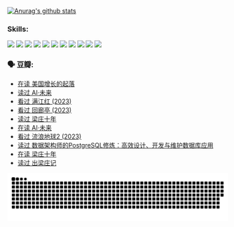 
[![Anurag's github stats](https://github-readme-stats.vercel.app/api?username=w940853815)](https://github.com/anuraghazra/github-readme-stats)

### Skills:

<code><img height="32" src="https://cdn.jsdelivr.net/npm/simple-icons@v5/icons/python.svg"></code>
<code><img height="32" src="https://cdn.jsdelivr.net/npm/simple-icons@v5/icons/javascript.svg"></code>
<code><img height="32" src="https://cdn.jsdelivr.net/npm/simple-icons@v5/icons/django.svg"></code>
<code><img height="32" src="https://cdn.jsdelivr.net/npm/simple-icons@v5/icons/flask.svg"></code>
<code><img height="32" src="https://cdn.jsdelivr.net/npm/simple-icons@v5/icons/vuetify.svg"></code>
<code><img height="32" src="https://cdn.jsdelivr.net/npm/simple-icons@v5/icons/git.svg"></code>
<code><img height="32" src="https://cdn.jsdelivr.net/npm/simple-icons@v5/icons/docker.svg"></code>
<code><img height="32" src="https://cdn.jsdelivr.net/npm/simple-icons@v5/icons/postgresql.svg"></code>
<code><img height="32" src="https://cdn.jsdelivr.net/npm/simple-icons@v5/icons/elasticsearch.svg"></code>
<code><img height="32" src="https://cdn.jsdelivr.net/npm/simple-icons@v5/icons/macos.svg"></code>
<code><img height="32" src="https://cdn.jsdelivr.net/npm/simple-icons@v5/icons/linux.svg"></code>

### 🗣 豆瓣:

<!-- DOUBAN-ACTIVITIES:START -->
- [在读 美国增长的起落](https://www.douban.com/people/136069238/status/4220055912/?_i=83075947)
- [读过 AI·未来](https://www.douban.com/people/136069238/status/4220054171/?_i=83075947)
- [看过 满江红‎ (2023)](https://www.douban.com/people/136069238/status/4219146433/?_i=83075947)
- [看过 回廊亭‎ (2023)](https://www.douban.com/people/136069238/status/4215992758/?_i=83075947)
- [读过 梁庄十年](https://www.douban.com/people/136069238/status/4206664969/?_i=83075947)
- [在读 AI·未来](https://www.douban.com/people/136069238/status/4206653520/?_i=83075947)
- [看过 流浪地球2‎ (2023)](https://www.douban.com/people/136069238/status/4199558549/?_i=83075947)
- [读过 数据架构师的PostgreSQL修炼：高效设计、开发与维护数据库应用](https://www.douban.com/people/136069238/status/4199451104/?_i=83075947)
- [在读 梁庄十年](https://www.douban.com/people/136069238/status/4198822794/?_i=83075947)
- [读过 出梁庄记](https://www.douban.com/people/136069238/status/4198821001/?_i=83075947)
<!-- DOUBAN-ACTIVITIES:END -->


![Snake animation](https://raw.githubusercontent.com/w940853815/w940853815/output/github-contribution-grid-snake.svg)

<!--
**w940853815/w940853815** is a ✨ _special_ ✨ repository because its `README.md` (this file) appears on your GitHub profile.

Here are some ideas to get you started:

- 🔭 I’m currently working on ...
- 🌱 I’m currently learning ...
- 👯 I’m looking to collaborate on ...
- 🤔 I’m looking for help with ...
- 💬 Ask me about ...
- 📫 How to reach me: ...
- 😄 Pronouns: ...
- ⚡ Fun fact: ...
-->
